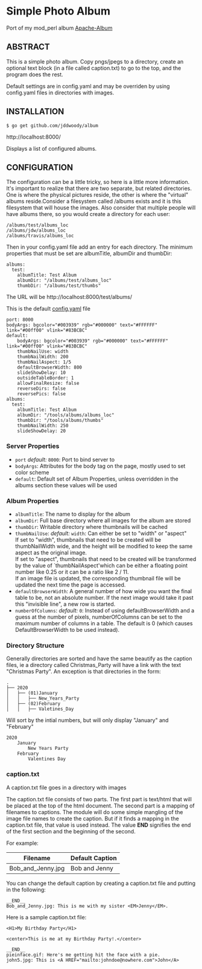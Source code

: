 # Simple Photo Album

Port of my mod_perl album [Apache-Album](https://www.cpan.org/modules/by-module/Apache/Apache-Album-0.96.readme "Apache-Album")

## ABSTRACT
This is a simple photo album. Copy pngs/jpegs to a directory, create an optional text block (in a file called caption.txt) to go to the top, and the program does the rest.

Default settings are in config.yaml and may be overriden by using config.yaml files in directories with images.

## INSTALLATION

```
$ go get github.com/jddwoody/album
```

http://localhost:8000/

Displays a list of configured albums.

## CONFIGURATION

The configuration can be a little tricky, so here is a little more information. It's important to realize that there are two separate, but related directories. One is where the physical pictures reside, the other is where the "virtual" albums reside.Consider a filesystem called /albums exists and it is this filesystem that will house the images. Also consider that multiple people will have albums there, so you would create a directory for each user:

```
/albums/test/albums_loc
/albums/jdw/albums_loc
/albums/travis/albums_loc
```

Then in your config.yaml file add an entry for each directory. The minimum properties that must be set are albumTitle, albumDir and thumbDir:

```
albums:
  test:
    albumTitle: Test Album
    albumDir: "/albums/test/albums_loc"
    thumbDir: "/albums/test/thumbs"
```

The URL will be http://localhost:8000/test/albums/

This is the default [config.yaml](https://github.com/jddwoody/album/blob/main/resources/config.yaml "Default Config File") file

```
port: 8000
bodyArgs: bgcolor="#003939" rgb="#000000" text="#FFFFFF" link="#00ff00" vlink="#83BCBC"
default:
    bodyArgs: bgcolor="#003939" rgb="#000000" text="#FFFFFF" link="#00ff00" vlink="#83BCBC"
    thumbNailUse: width
    thumbNailWidth: 200
    thumbNailAspect: 1/5
    defaultBrowserWidth: 800
    slideShowDelay: 10
    outsideTableBorder: 1
    allowFinalResize: false
    reverseDirs: false
    reversePics: false
albums:
  test:
    albumTitle: Test Album
    albumDir: "/tools/albums/albums_loc"
    thumbDir: "/tools/albums/thumbs"
    thumbNailWidth: 250
    slideShowDelay: 20

```

### Server Properties
+ `port` *default:* `8000`: Port to bind server to
+ `bodyArgs`: Attributes for the body tag on the page, mostly used to set color scheme
+ `default`: Default set of Album Properties, unless overridden in the albums section these values will be used

### Album Properties

+ `albumTitle`: The name to display for the album
+ `albumDir`: Full base directory where all images for the album are stored
+ `thumbDir`: Writable directory where thumbnails will be cached
+ `thumbNailUse`: *default:* `width`: Can either be set to "width" or "aspect"
<br/>If set to "width", thumbnails that need to be created will be thumbNailWidth wide, and the height will be modified to keep the same aspect as the original image.
<br/>If set to "aspect", thumbnails that need to be created will be transformed by the value of `thumbNailAspect'which  can be either a floating point number like 0.25 or it can be a ratio like 2 / 11.
<br/>If an image file is updated, the corresponding thumbnail file will be updated the next time the page is accessed.
+ `defaultBrowserWidth`:  A general number of how wide you want the final table to be, not an absolute number. If the next image would take it past this "invisible line", a new row is started.
+ `numberOfColumns`: *default:* `0`: Instead of using defaultBrowserWidth and a guess at the number of pixels, numberOfColumns can be set to the maximum number of columns in a table. The default is 0 (which causes DefaultBrowserWidth to be used instead).

### Directory Structure

Generally directories are sorted and have the same beautify as the caption files, ie a directory called Christmas_Party will have a link with the text "Christmas Party". An exception is that directories in the form:

```
.
├── 2020
│   ├── (01)January
│   │   ├── New_Years_Party
│   ├── (02)February
│   │   ├── Valetines_Day
```

Will sort by the intial numbers, but will only display "January" and "February"

```
2020
    January
        New Years Party
    February
        Valentines Day
```

### caption.txt

A caption.txt file goes in a directory with images 

The caption.txt file consists of two parts. The first part is text/html that will be placed at the top of the html document. The second part is a mapping of filenames to captions. The module will do some simple mangling of the image file names to create the caption. But if it finds a mapping in the caption.txt file, that value is used instead. The value __END__ signifies the end of the first section and the beginning of the second.

For example:

|Filename|Default Caption|
|--------|---------------|
|Bob_and_Jenny.jpg|Bob and Jenny|

You can change the default caption by creating a caption.txt file and putting in the following:
```
__END__
Bob_and_Jenny.jpg: This is me with my sister <EM>Jenny</EM>.
```

Here is a sample caption.txt file:

```
<H1>My Birthday Party</H1>

<center>This is me at my Birthday Party!.</center>

__END__
pieinface.gif: Here's me getting hit the face with a pie.
john5.jpg: This is <A HREF="mailto:johndoe@nowhere.com">John</A>
```




